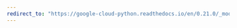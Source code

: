```yaml
---
redirect_to: "https://google-cloud-python.readthedocs.io/en/0.21.0/_modules/google/cloud/vision/feature.html"
---
```

